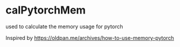 # calPytorchMem
used to calculate the memory usage for pytorch

Inspired by https://oldpan.me/archives/how-to-use-memory-pytorch
